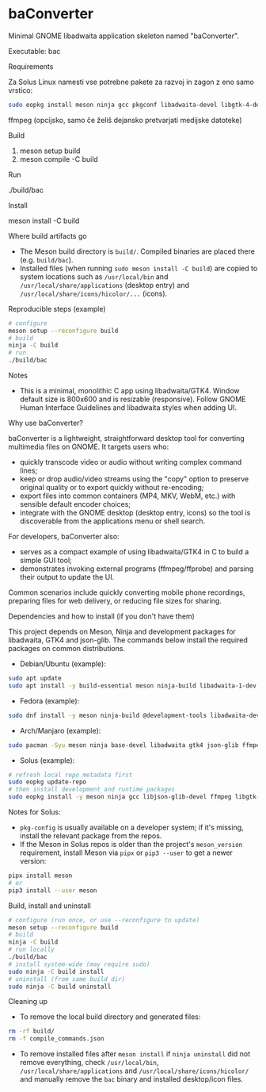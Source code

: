 # baConverter

Minimal GNOME libadwaita application skeleton named "baConverter".

Executable: bac

Requirements

Za Solus Linux namesti vse potrebne pakete za razvoj in zagon z eno samo vrstico:

```sh
sudo eopkg install meson ninja gcc pkgconf libadwaita-devel libgtk-4-devel libjson-glib-devel glib2-devel gobject-introspection-devel gettext-devel
```

ffmpeg (opcijsko, samo če želiš dejansko pretvarjati medijske datoteke)

Build

1. meson setup build
2. meson compile -C build

Run

./build/bac

Install

meson install -C build

Where build artifacts go

- The Meson build directory is `build/`. Compiled binaries are placed there (e.g. `build/bac`).
- Installed files (when running `sudo meson install -C build`) are copied to system locations such as `/usr/local/bin` and `/usr/local/share/applications` (desktop entry) and `/usr/local/share/icons/hicolor/...` (icons).

Reproducible steps (example)

```sh
# configure
meson setup --reconfigure build
# build
ninja -C build
# run
./build/bac
```

Notes
- This is a minimal, monolithic C app using libadwaita/GTK4. Window default size is 800x600 and is resizable (responsive). Follow GNOME Human Interface Guidelines and libadwaita styles when adding UI.

Why use baConverter?

baConverter is a lightweight, straightforward desktop tool for converting multimedia files on GNOME. It targets users who:

- quickly transcode video or audio without writing complex command lines;
- keep or drop audio/video streams using the "copy" option to preserve original quality or to export quickly without re-encoding;
- export files into common containers (MP4, MKV, WebM, etc.) with sensible default encoder choices;
- integrate with the GNOME desktop (desktop entry, icons) so the tool is discoverable from the applications menu or shell search.

For developers, baConverter also:

- serves as a compact example of using libadwaita/GTK4 in C to build a simple GUI tool;
- demonstrates invoking external programs (ffmpeg/ffprobe) and parsing their output to update the UI.

Common scenarios include quickly converting mobile phone recordings, preparing files for web delivery, or reducing file sizes for sharing.

Dependencies and how to install (if you don't have them)

This project depends on Meson, Ninja and development packages for libadwaita, GTK4 and json-glib. The commands below install the required packages on common distributions.

- Debian/Ubuntu (example):

```sh
sudo apt update
sudo apt install -y build-essential meson ninja-build libadwaita-1-dev libgtk-4-dev libjson-glib-dev ffmpeg
```

- Fedora (example):

```sh
sudo dnf install -y meson ninja-build @development-tools libadwaita-devel gtk4-devel json-glib-devel ffmpeg
```

- Arch/Manjaro (example):

```sh
sudo pacman -Syu meson ninja base-devel libadwaita gtk4 json-glib ffmpeg
```

- Solus (example):

```sh
# refresh local repo metadata first
sudo eopkg update-repo
# then install development and runtime packages
sudo eopkg install -y meson ninja gcc libjson-glib-devel ffmpeg libgtk-4-devel libadwaita-devel
```

Notes for Solus:
- `pkg-config` is usually available on a developer system; if it's missing, install the relevant package from the repos.
- If the Meson in Solus repos is older than the project's `meson_version` requirement, install Meson via `pipx` or `pip3 --user` to get a newer version:

```sh
pipx install meson
# or
pip3 install --user meson
```

Build, install and uninstall

```sh
# configure (run once, or use --reconfigure to update)
meson setup --reconfigure build
# build
ninja -C build
# run locally
./build/bac
# install system-wide (may require sudo)
sudo ninja -C build install
# uninstall (from same build dir)
sudo ninja -C build uninstall
```

Cleaning up

- To remove the local build directory and generated files:

```sh
rm -rf build/
rm -f compile_commands.json
```

- To remove installed files after `meson install` if `ninja uninstall` did not remove everything, check `/usr/local/bin`, `/usr/local/share/applications` and `/usr/local/share/icons/hicolor/` and manually remove the `bac` binary and installed desktop/icon files.
